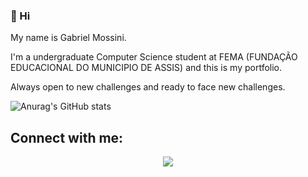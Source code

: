 ### 👋 Hi 
My name is Gabriel Mossini.

 I'm a undergraduate Computer Science student at FEMA (FUNDAÇÃO EDUCACIONAL DO MUNICIPIO DE ASSIS) and this is my portfolio. 

 Always open to new challenges and ready to face new challenges.

![Anurag's GitHub stats](https://github-readme-stats.vercel.app/api?username=gamossini&show_icons=true&theme=midnight-purple)

## Connect with me:
<div id"Connect" align="center">
   <a href="https://www.linkedin.com/in/gabrielmossini/">
      <img src="https://img.shields.io/badge/LinkedIn-blue?logo=linkedin&logoColor=white&style=for-the-badge">
</div>

<img src="https://komarev.com/ghpvc/?username=your-github-gamossini&style=flat-square&color=blue" alt=""/>
